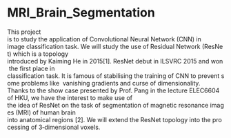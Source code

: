 # MRI_Brain_Segmentation

This project is to study the application of Convolutional Neural Network (CNN) in  image classification task. We will study the use of Residual Network (ResNet) which is a topology  introduced by Kaiming He in 2015[1]. ResNet debut in ILSVRC 2015 and won the first place in  classification task. It is famous of stabilising the training of CNN to prevent some problems like  vanishing gradients and curse of dimensionality.
Thanks to the show case presented by Prof. Pang in the lecture ELEC6604 of HKU, we have the interest to make use of  the idea of ResNet on the task of segmentation of magnetic resonance images (MRI) of human brain  into anatomical regions [2]. We will extend the ResNet topology into the processing of 3‐dimensional voxels.   
